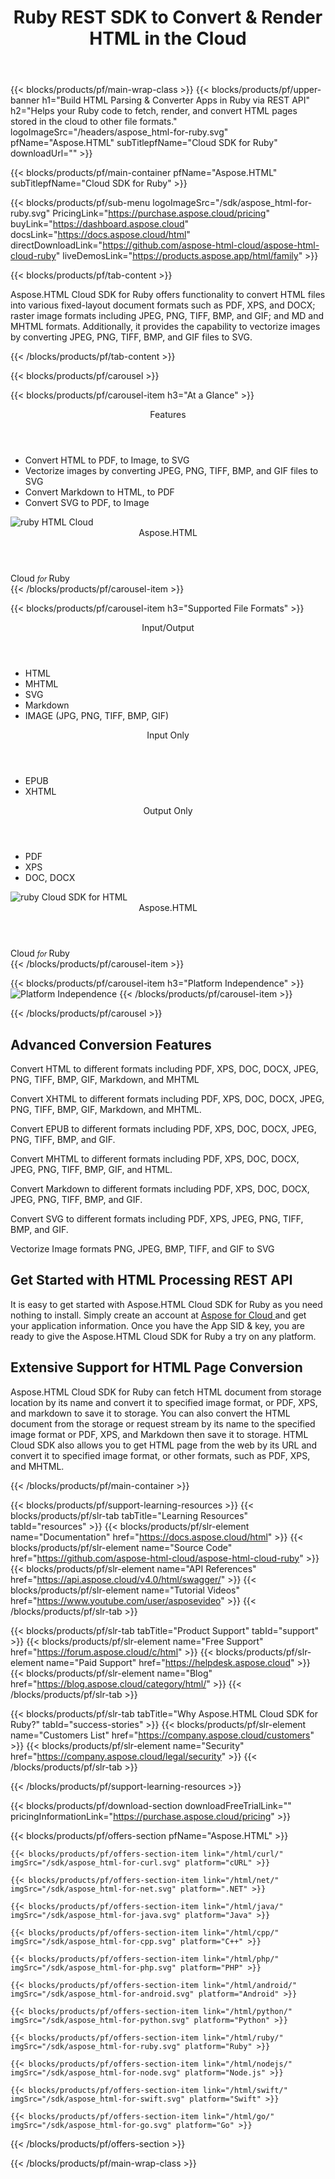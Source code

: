 ﻿---
title: Ruby REST SDK to Convert & Render HTML in the Cloud 
description: Helps your Ruby code to fetch, render, and convert HTML pages stored in the cloud to other file formats 
weight: 120
url: /ruby
---

{{< blocks/products/pf/main-wrap-class >}}
{{< blocks/products/pf/upper-banner h1="Build HTML Parsing & Converter Apps in Ruby via REST API" h2="Helps your Ruby code to fetch, render, and convert HTML pages stored in the cloud to other file formats." logoImageSrc="/headers/aspose_html-for-ruby.svg" pfName="Aspose.HTML" subTitlepfName="Cloud SDK for Ruby" downloadUrl="" >}}

{{< blocks/products/pf/main-container pfName="Aspose.HTML" subTitlepfName="Cloud SDK for Ruby" >}}

{{< blocks/products/pf/sub-menu logoImageSrc="/sdk/aspose_html-for-ruby.svg" PricingLink="https://purchase.aspose.cloud/pricing" buyLink="https://dashboard.aspose.cloud" docsLink="https://docs.aspose.cloud/html" directDownloadLink="https://github.com/aspose-html-cloud/aspose-html-cloud-ruby" liveDemosLink="https://products.aspose.app/html/family"  >}}

{{< blocks/products/pf/tab-content >}}
<p>Aspose.HTML Cloud SDK for Ruby offers functionality to convert HTML files into various fixed-layout document formats such as PDF, XPS, and DOCX; raster image formats including JPEG, PNG, TIFF, BMP, and GIF; and MD and MHTML formats. Additionally, it provides the capability to vectorize images by converting JPEG, PNG, TIFF, BMP, and GIF files to SVG.</p>
{{< /blocks/products/pf/tab-content >}}

<!--Diagrams Start-->
{{< blocks/products/pf/carousel >}}

{{< blocks/products/pf/carousel-item h3="At a Glance"  >}}
<div class="diagram1 d1-cloud">
<div class="d1-row">
<div class="d1-col d1-left"> </div>
<!--/left-->
<div class="d1-col d1-right"><header><i class="fa fa-cogs"> </i>Features</header>
<ul>
<li>Convert HTML to PDF, to Image, to SVG</li>
<li>Vectorize images by converting JPEG, PNG, TIFF, BMP, and GIF files to SVG</li>
<li>Convert Markdown to HTML, to PDF</li><li>Convert SVG to PDF, to Image</li>
</ul>
</div>
<!--/right--></div>
<!--/row-->
<div class="d1-logo"><img src="/sdk/aspose_html-for-ruby.svg" alt="ruby HTML Cloud"><header>Aspose.HTML</header><footer>Cloud <small> <em>for </em> </small>Ruby</footer></div>
<!--/logo--></div>
<!--/diagram1-->
{{< /blocks/products/pf/carousel-item >}}

{{< blocks/products/pf/carousel-item h3="Supported File Formats" >}}
<div class="diagram1 d2  d1-cloud">
<div class="d1-row">
<div class="d1-col d1-left"><header><i class="fa fa-arrows-v"> </i> Input/Output</header>
<ul>
<li>HTML</li>
<li>MHTML</li>
<li>SVG</li>
<li>Markdown</li>
<li>IMAGE (JPG, PNG, TIFF, BMP, GIF)</li>
</ul>
<header><i class="fa fa-arrows-v"> </i> Input Only</header>
<ul>
<li>EPUB</li>
<li>XHTML</li>
</ul>
</div>
<!--/left-->
<div class="d1-col d1-right"><header><i class="fa fa-mail-forward"> </i> Output Only</header>
<ul>
<li>PDF</li>
<li>XPS</li>
<li>DOC, DOCX</li>
</ul>
</div>
<!--/right--></div>
<!--/row-->
<div class="d1-logo"><img src="/sdk/aspose_html-for-ruby.svg" alt="ruby Cloud SDK for HTML"><header>Aspose.HTML</header><footer>Cloud <small> <em>for </em> </small>Ruby</footer></div>
<!--/logo--></div>
<!--/diagram2-->
{{< /blocks/products/pf/carousel-item >}}


{{< blocks/products/pf/carousel-item h3="Platform Independence" >}}
<img title="Platform Independence" src="/supported-platform-min.png" alt="Platform Independence">
{{< /blocks/products/pf/carousel-item >}}

{{< /blocks/products/pf/carousel >}}
<!--Diagrams End-->

<!--Feature-section Start-->
<div class="container-fluid features-section bg-gray singleproduct">
 <a class="anchor" id="features" name="features">
 </a>
 <div class="row">
  <div class="container">
   <h2 class="pr-ft">
    Advanced Conversion Features
   </h2>
   <p>
   </p>
    <div class="col-lg-3">
    <em class="fa fa-code ico-blue fa-2x col-lg-2">
    </em>
    <p class="col-lg-10">
     Convert HTML to different formats including PDF, XPS, DOC, DOCX, JPEG, PNG, TIFF, BMP, GIF, Markdown, and MHTML
    </p>
   </div>
   <div class="col-lg-3">
    <em class="fa fa-code ico-blue fa-2x col-lg-2">
    </em>
    <p class="col-lg-10">
     Convert XHTML to different formats including PDF, XPS, DOC, DOCX, JPEG, PNG, TIFF, BMP, GIF, Markdown, and MHTML.
    </p>
   </div>
   <div class="col-lg-3">
    <em class="fa fa-code ico-blue fa-2x col-lg-2">
    </em>
    <p class="col-lg-10">
     Convert EPUB to different formats including PDF, XPS, DOC, DOCX, JPEG, PNG, TIFF, BMP, and GIF.
    </p>
   </div>
   <div class="col-lg-3">
    <em class="fa fa-code ico-blue fa-2x col-lg-2">
    </em>
    <p class="col-lg-10">
     Convert MHTML to different formats including PDF, XPS, DOC, DOCX, JPEG, PNG, TIFF, BMP, GIF, and HTML.
    </p>
   </div>
   <div class="col-lg-3">
    <em class="fa fa-code ico-blue fa-2x col-lg-2">
    </em>
    <p class="col-lg-10">
     Convert Markdown to different formats including PDF, XPS, DOC, DOCX, JPEG, PNG, TIFF, BMP, and GIF.
    </p>
   </div>
   <div class="col-lg-3">
    <em class="fa fa-code ico-blue fa-2x col-lg-2">
    </em>
    <p class="col-lg-10">
     Convert SVG to different formats including PDF, XPS, JPEG, PNG, TIFF, BMP, and GIF.
    </p>
   </div>
   <div class="col-lg-3">
    <em class="fa fa-code ico-blue fa-2x col-lg-2">
    </em>
    <p class="col-lg-10">
     Vectorize Image formats PNG, JPEG, BMP, TIFF, and GIF to SVG
    </p>
   </div>
   <div class="col-lg-12">
    <h2 class="h2title">
     Get Started with HTML Processing REST API
    </h2>
    <p>
     It is easy to get started with Aspose.HTML Cloud SDK for Ruby as you need nothing to install. Simply create an account at
     <a href="https://dashboard.aspose.cloud/#/apps">
      Aspose for Cloud
     </a>
     and get your application information. Once you have the App SID &amp; key, you are ready to give the Aspose.HTML Cloud SDK for Ruby a try on any platform.
    </p>
   </div>
   <div class="col-lg-12">
    <h2 class="h2title">
     Extensive Support for HTML Page Conversion
    </h2>
    <p>
     Aspose.HTML Cloud SDK for Ruby can fetch HTML document from storage location by its name and convert it to specified image format, or PDF, XPS, and markdown to save it to storage. You can also convert the HTML document from the storage or request stream by its name to the specified image format or PDF, XPS, and Markdown then save it to storage. HTML Cloud SDK also allows you to get HTML page from the web by its URL and convert it to specified image format, or other formats, such as PDF, XPS, and MHTML.
    </p>
   </div>
  </div>
 </div>
</div>
<!--Feature-section End-->
{{< /blocks/products/pf/main-container >}}

{{< blocks/products/pf/support-learning-resources >}}
{{< blocks/products/pf/slr-tab tabTitle="Learning Resources" tabId="resources" >}}
{{< blocks/products/pf/slr-element name="Documentation" href="https://docs.aspose.cloud/html" >}}
{{< blocks/products/pf/slr-element name="Source Code" href="https://github.com/aspose-html-cloud/aspose-html-cloud-ruby" >}}
{{< blocks/products/pf/slr-element name="API References" href="https://api.aspose.cloud/v4.0/html/swagger/" >}}
{{< blocks/products/pf/slr-element name="Tutorial Videos" href="https://www.youtube.com/user/asposevideo" >}}
{{< /blocks/products/pf/slr-tab >}}

{{< blocks/products/pf/slr-tab tabTitle="Product Support" tabId="support" >}}
{{< blocks/products/pf/slr-element name="Free Support" href="https://forum.aspose.cloud/c/html" >}}
{{< blocks/products/pf/slr-element name="Paid Support" href="https://helpdesk.aspose.cloud" >}}
{{< blocks/products/pf/slr-element name="Blog" href="https://blog.aspose.cloud/category/html/" >}}
{{< /blocks/products/pf/slr-tab >}}

{{< blocks/products/pf/slr-tab tabTitle="Why Aspose.HTML Cloud SDK for Ruby?" tabId="success-stories" >}}
{{< blocks/products/pf/slr-element name="Customers List" href="https://company.aspose.cloud/customers" >}}
{{< blocks/products/pf/slr-element name="Security" href="https://company.aspose.cloud/legal/security" >}}
{{< /blocks/products/pf/slr-tab >}}

{{< /blocks/products/pf/support-learning-resources >}}

{{< blocks/products/pf/download-section downloadFreeTrialLink="" pricingInformationLink="https://purchase.aspose.cloud/pricing" >}}

{{< blocks/products/pf/offers-section pfName="Aspose.HTML" >}}

    {{< blocks/products/pf/offers-section-item link="/html/curl/" imgSrc="/sdk/aspose_html-for-curl.svg" platform="cURL" >}}
	
    {{< blocks/products/pf/offers-section-item link="/html/net/" imgSrc="/sdk/aspose_html-for-net.svg" platform=".NET" >}}
	
    {{< blocks/products/pf/offers-section-item link="/html/java/" imgSrc="/sdk/aspose_html-for-java.svg" platform="Java" >}}
	
	{{< blocks/products/pf/offers-section-item link="/html/cpp/" imgSrc="/sdk/aspose_html-for-cpp.svg" platform="C++" >}}
	
    {{< blocks/products/pf/offers-section-item link="/html/php/" imgSrc="/sdk/aspose_html-for-php.svg" platform="PHP" >}}
	
	{{< blocks/products/pf/offers-section-item link="/html/android/" imgSrc="/sdk/aspose_html-for-android.svg" platform="Android" >}}
	
    {{< blocks/products/pf/offers-section-item link="/html/python/" imgSrc="/sdk/aspose_html-for-python.svg" platform="Python" >}}
	
    {{< blocks/products/pf/offers-section-item link="/html/ruby/" imgSrc="/sdk/aspose_html-for-ruby.svg" platform="Ruby" >}}
	
    {{< blocks/products/pf/offers-section-item link="/html/nodejs/" imgSrc="/sdk/aspose_html-for-node.svg" platform="Node.js" >}}
	
	{{< blocks/products/pf/offers-section-item link="/html/swift/" imgSrc="/sdk/aspose_html-for-swift.svg" platform="Swift" >}}
	
	{{< blocks/products/pf/offers-section-item link="/html/go/" imgSrc="/sdk/aspose_html-for-go.svg" platform="Go" >}}
{{< /blocks/products/pf/offers-section >}}

{{< /blocks/products/pf/main-wrap-class >}}

